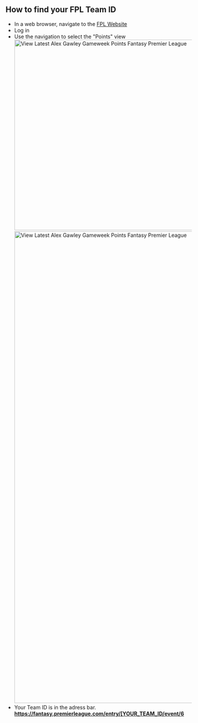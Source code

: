 ## How to find your FPL Team ID

- In a web browser, navigate to the [FPL Website](https://fantasy.premierleague.com/)
- Log in
- Use the navigation to select the "Points" view
  <img width="750" height="516" alt="View Latest Alex Gawley Gameweek Points  Fantasy Premier League" src="https://github.com/user-attachments/assets/4841e668-8b2d-450c-9489-deaa6cf15585" />
  <img width="590" height="1278" alt="View Latest Alex Gawley Gameweek Points  Fantasy Premier League" src="https://github.com/user-attachments/assets/0a3f44c9-9326-4529-988b-86458958239d" />
- Your Team ID is in the adress bar. **https://fantasy.premierleague.com/entry/[YOUR_TEAM_ID/event/6**
